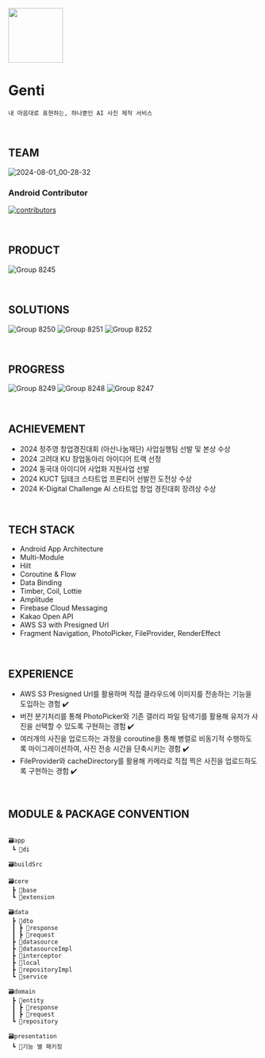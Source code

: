 <p align="left"><img src="https://github.com/user-attachments/assets/15e61bb6-dfdc-4d56-a7ed-af05f21144b8" height=110></p>

# Genti
```
내 마음대로 표현하는, 하나뿐인 AI 사진 제작 서비스
```

<br>

## TEAM
![2024-08-01_00-28-32](https://github.com/user-attachments/assets/64bb2fa3-cd67-430a-ae53-ff20c76d53b7)

### Android Contributor

[![contributors](https://contrib.rocks/image?repo=Genti2024/Genti-Android)](https://github.com/Genti2024/Genti-Android/contributors)

<br>

## PRODUCT
![Group 8245](https://github.com/user-attachments/assets/6616126f-8be8-4011-afc8-d312145cd5e9)

<br>

## SOLUTIONS
![Group 8250](https://github.com/user-attachments/assets/c96de744-a45f-4512-9896-cd4c6b278ecb)
![Group 8251](https://github.com/user-attachments/assets/45c89b6e-6c74-498d-b498-aaa1bad0484f)
![Group 8252](https://github.com/user-attachments/assets/27210a73-d53c-479c-be24-bc9fe4c5a060)

<br>

## PROGRESS
![Group 8249](https://github.com/user-attachments/assets/30ab4785-68f0-4490-8bbe-a2b0a9a269e6)
![Group 8248](https://github.com/user-attachments/assets/a78918f8-14e5-4853-b0f2-806e880d086a)
![Group 8247](https://github.com/user-attachments/assets/cf32392b-c7f1-4966-9439-ffe150bdc4d0)

<br>

## ACHIEVEMENT
- 2024 정주영 창업경진대회 (아산나눔재단) 사업실행팀 선발 및 본상 수상
- 2024 고려대 KU 창업동아리 아이디어 트랙 선정
- 2024 동국대 아이디어 사업화 지원사업 선발
- 2024 KUCT 딥테크 스타트업 프론티어 선발전 도전상 수상
- 2024 K-Digital Challenge AI 스타트업 창업 경진대회 장려상 수상

<br>

## TECH STACK
- Android App Architecture
- Multi-Module
- Hilt
- Coroutine & Flow
- Data Binding
- Timber,  Coil,  Lottie
- Amplitude
- Firebase Cloud Messaging
- Kakao Open API
- AWS S3 with Presigned Url
- Fragment Navigation, PhotoPicker, FileProvider, RenderEffect

<br>

## EXPERIENCE

- AWS S3 Presigned Url를 활용하며 직접 클라우드에 이미지를 전송하는 기능을 도입하는 경험 ✔️
- 버전 분기처리를 통해 PhotoPicker와 기존 갤러리 파일 탐색기를 활용해 유저가 사진을 선택할 수 있도록 구현하는 경험 ✔️
- 여러개의 사진을 업로드하는 과정을 coroutine을 통해 병렬로 비동기적 수행하도록 마이그레이션하여, 사진 전송 시간을 단축시키는 경험 ✔️
- FileProvider와 cacheDirectory를 활용해 카메라로 직접 찍은 사진을 업로드하도록 구현하는 경험 ✔️

<br>

## MODULE & PACKAGE CONVENTION
```

🗃️app
 ┗ 📂di

🗃️buildSrc

🗃️core
 ┣ 📂base
 ┗ 📂extension

🗃️data
 ┣ 📂dto
 ┃ ┣ 📂response
 ┃ ┣ 📂request
 ┣ 📂datasource
 ┣ 📂datasourceImpl
 ┣ 📂interceptor
 ┣ 📂local
 ┣ 📂repositoryImpl
 ┗ 📂service

🗃️domain
 ┣ 📂entity
 ┃ ┣ 📂response
 ┃ ┣ 📂request
 ┗ 📂repository

🗃️presentation
 ┗ 📂기능 별 패키징

```

<br>

